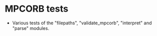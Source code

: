 # MPCORB tests

 - Various tests of the "filepaths", "validate_mpcorb", "interpret" and "parse" modules. 

